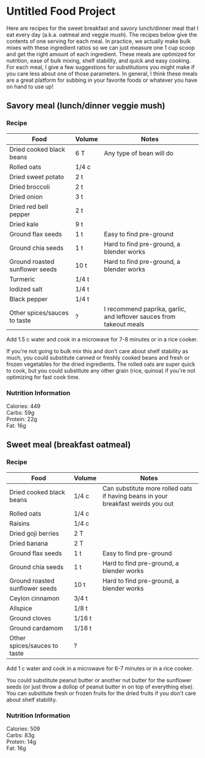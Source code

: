 # Untitled Food Project

Here are recipes for the sweet breakfast and savory lunch/dinner meal that I eat every day (a.k.a. oatmeal and veggie mush). The recipes below give the contents of one serving for each meal. In practice, we actually make bulk mixes with these ingredient ratios so we can just measure one 1 cup scoop and get the right amount of each ingredient. These meals are optimized for nutrition, ease of bulk mixing, shelf stability, and quick and easy cooking. For each meal, I give a few suggestions for substitutions you might make if you care less about one of those parameters. In general, I think these meals are a great platform for subbing in your favorite foods or whatever you have on hand to use up!


## Savory meal (lunch/dinner veggie mush)
### Recipe

Food | Volume | Notes
---|---|---
Dried cooked black beans | 6 T | Any type of bean will do
Rolled oats | 1/4 c | 
Dried sweet potato | 2 t |
Dried broccoli | 2 t |
Dried onion | 3 t |
Dried red bell pepper | 2 t |
Dried kale | 9 t |
Ground flax seeds | 1 t | Easy to find pre-ground
Ground chia seeds | 1 t | Hard to find pre-ground, a blender works
Ground roasted sunflower seeds | 10 t | Hard to find pre-ground, a blender works
Turmeric | 1/4 t |
Iodized salt | 1/4 t |
Black pepper | 1/4 t |
Other spices/sauces to taste | ? | I recommend paprika, garlic, and leftover sauces from takeout meals

Add 1.5 c water and cook in a microwave for 7-8 minutes or in a rice cooker.

If you're not going to bulk mix this and don't care about shelf stability as much, you could substitute canned or freshly cooked beans and fresh or frozen vegetables for the dried ingredients. The rolled oats are super quick to cook, but you could substitute any other grain (rice, quinoa) if you're not optimizing for fast cook time.

### Nutrition Information

Calories: 449\
Carbs: 59g\
Protein: 22g\
Fat: 16g

## Sweet meal (breakfast oatmeal)
### Recipe

Food | Volume | Notes
---|---|---
Dried cooked black beans | 1/4 c | Can substitute more rolled oats if having beans in your breakfast weirds you out
Rolled oats | 1/4 c | 
Raisins | 1/4 c |
Dried goji berries | 2 T |
Dried banana | 2 T |
Ground flax seeds | 1 t | Easy to find pre-ground
Ground chia seeds | 1 t | Hard to find pre-ground, a blender works
Ground roasted sunflower seeds | 10 t | Hard to find pre-ground, a blender works
Ceylon cinnamon | 3/4 t |
Allspice | 1/8 t |
Ground cloves | 1/16 t |
Ground cardamom | 1/16 t | 
Other spices/sauces to taste | ? | 

Add 1 c water and cook in a microwave for 6-7 minutes or in a rice cooker.

You could substitute peanut butter or another nut butter for the sunflower seeds (or just throw a dollop of peanut butter in on top of everything else). You can substitute fresh or frozen fruits for the dried fruits if you don't care about shelf stability.

### Nutrition Information

Calories: 509\
Carbs: 83g\
Protein: 14g\
Fat: 16g
